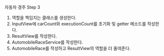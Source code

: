 자동차 경주 Step 3

1. 역할을 책임지는 클래스를 생성한다.
2. InputView에 carCount와 executionCount를 초기화 및 getter 메소드를 작성한다. 
3. ResultView를 작성한다. 
4. AutomobileRaceService를 작성한다.
5. AutomobileRace를 작성하고 ResultView의 역할을 더 줄여준다.